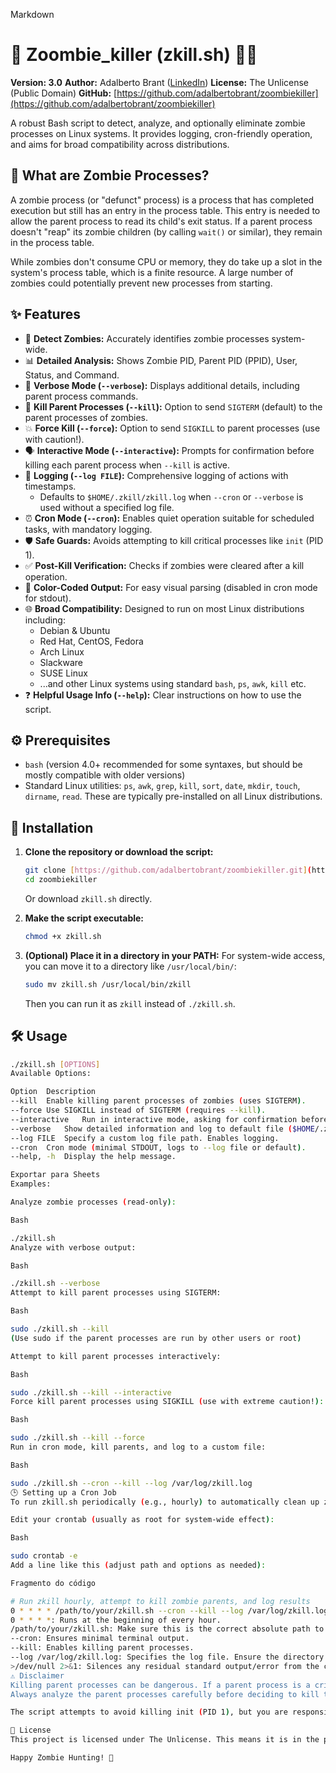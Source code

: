 Markdown

# 🧟 Zoombie_killer (zkill.sh) 🧟‍♀️

**Version: 3.0**
**Author:** Adalberto Brant ([LinkedIn](https://linkedin.com/in/ilha))
**License:** The Unlicense (Public Domain)
**GitHub:** [https://github.com/adalbertobrant/zoombiekiller](https://github.com/adalbertobrant/zoombiekiller)

A robust Bash script to detect, analyze, and optionally eliminate zombie processes on Linux systems. It provides logging, cron-friendly operation, and aims for broad compatibility across distributions.

## 🤔 What are Zombie Processes?

A zombie process (or "defunct" process) is a process that has completed execution but still has an entry in the process table. This entry is needed to allow the parent process to read its child's exit status. If a parent process doesn't "reap" its zombie children (by calling `wait()` or similar), they remain in the process table.

While zombies don't consume CPU or memory, they do take up a slot in the system's process table, which is a finite resource. A large number of zombies could potentially prevent new processes from starting.

## ✨ Features

* 👻 **Detect Zombies:** Accurately identifies zombie processes system-wide.
* 📊 **Detailed Analysis:** Shows Zombie PID, Parent PID (PPID), User, Status, and Command.
* 👀 **Verbose Mode (`--verbose`):** Displays additional details, including parent process commands.
* 🔪 **Kill Parent Processes (`--kill`):** Option to send `SIGTERM` (default) to the parent processes of zombies.
* 💥 **Force Kill (`--force`):** Option to send `SIGKILL` to parent processes (use with caution!).
* 🗣️ **Interactive Mode (`--interactive`):** Prompts for confirmation before killing each parent process when `--kill` is active.
* 📜 **Logging (`--log FILE`):** Comprehensive logging of actions with timestamps.
    * Defaults to `$HOME/.zkill/zkill.log` when `--cron` or `--verbose` is used without a specified log file.
* ⏰ **Cron Mode (`--cron`):** Enables quiet operation suitable for scheduled tasks, with mandatory logging.
* 🛡️ **Safe Guards:** Avoids attempting to kill critical processes like `init` (PID 1).
* ✅ **Post-Kill Verification:** Checks if zombies were cleared after a kill operation.
* 🎨 **Color-Coded Output:** For easy visual parsing (disabled in cron mode for stdout).
* 🌐 **Broad Compatibility:** Designed to run on most Linux distributions including:
    * Debian & Ubuntu
    * Red Hat, CentOS, Fedora
    * Arch Linux
    * Slackware
    * SUSE Linux
    * ...and other Linux systems using standard `bash`, `ps`, `awk`, `kill` etc.
* ❓ **Helpful Usage Info (`--help`):** Clear instructions on how to use the script.

## ⚙️ Prerequisites

* `bash` (version 4.0+ recommended for some syntaxes, but should be mostly compatible with older versions)
* Standard Linux utilities: `ps`, `awk`, `grep`, `kill`, `sort`, `date`, `mkdir`, `touch`, `dirname`, `read`. These are typically pre-installed on all Linux distributions.

## 🚀 Installation

1.  **Clone the repository or download the script:**
    ```bash
    git clone [https://github.com/adalbertobrant/zoombiekiller.git](https://github.com/adalbertobrant/zoombiekiller.git)
    cd zoombiekiller
    ```
    Or download `zkill.sh` directly.

2.  **Make the script executable:**
    ```bash
    chmod +x zkill.sh
    ```

3.  **(Optional) Place it in a directory in your PATH:**
    For system-wide access, you can move it to a directory like `/usr/local/bin/`:
    ```bash
    sudo mv zkill.sh /usr/local/bin/zkill
    ```
    Then you can run it as `zkill` instead of `./zkill.sh`.

## 🛠️ Usage

```bash
./zkill.sh [OPTIONS]
Available Options:

Option	Description
--kill	Enable killing parent processes of zombies (uses SIGTERM).
--force	Use SIGKILL instead of SIGTERM (requires --kill).
--interactive	Run in interactive mode, asking for confirmation before actions with --kill.
--verbose	Show detailed information and log to default file ($HOME/.zkill/zkill.log).
--log FILE	Specify a custom log file path. Enables logging.
--cron	Cron mode (minimal STDOUT, logs to --log file or default).
--help, -h	Display the help message.

Exportar para Sheets
Examples:

Analyze zombie processes (read-only):

Bash

./zkill.sh
Analyze with verbose output:

Bash

./zkill.sh --verbose
Attempt to kill parent processes using SIGTERM:

Bash

sudo ./zkill.sh --kill
(Use sudo if the parent processes are run by other users or root)

Attempt to kill parent processes interactively:

Bash

sudo ./zkill.sh --kill --interactive
Force kill parent processes using SIGKILL (use with extreme caution!):

Bash

sudo ./zkill.sh --kill --force
Run in cron mode, kill parents, and log to a custom file:

Bash

sudo ./zkill.sh --cron --kill --log /var/log/zkill.log
🕒 Setting up a Cron Job
To run zkill.sh periodically (e.g., hourly) to automatically clean up zombies:

Edit your crontab (usually as root for system-wide effect):

Bash

sudo crontab -e
Add a line like this (adjust path and options as needed):

Fragmento do código

# Run zkill hourly, attempt to kill zombie parents, and log results
0 * * * * /path/to/your/zkill.sh --cron --kill --log /var/log/zkill.log >/dev/null 2>&1
0 * * * *: Runs at the beginning of every hour.
/path/to/your/zkill.sh: Make sure this is the correct absolute path to the script.
--cron: Ensures minimal terminal output.
--kill: Enables killing parent processes.
--log /var/log/zkill.log: Specifies the log file. Ensure the directory exists and is writable by the cron user (usually root).
>/dev/null 2>&1: Silences any residual standard output/error from the cron job itself (script's internal logging handles important info).
⚠️ Disclaimer
Killing parent processes can be dangerous. If a parent process is a critical system service or an application holding unsaved data, terminating it can lead to system instability, data loss, or service interruption.
Always analyze the parent processes carefully before deciding to kill them. The --interactive mode is recommended for manual intervention. Use --force (SIGKILL) only as a last resort, as it doesn't allow the parent process to clean up gracefully.

The script attempts to avoid killing init (PID 1), but you are responsible for how you use this tool.

📜 License
This project is licensed under The Unlicense. This means it is in the public domain, and you are free to use, modify, distribute, and sublicense the code without any restrictions. See the LICENSE file or unlicense.org for more details.

Happy Zombie Hunting! 🏹
